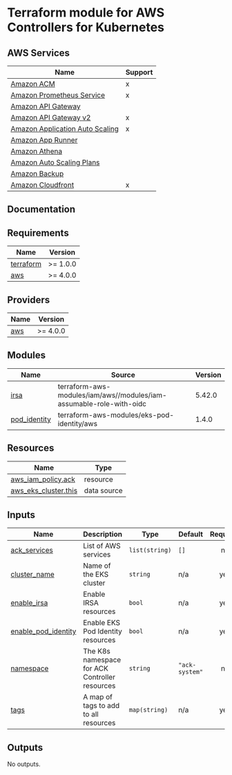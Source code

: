 # Terraform module for AWS Controllers for Kubernetes

## AWS Services

| Name                                                                                                                                        | Support |
| ------------------------------------------------------------------------------------------------------------------------------------------- | ------- |
| [Amazon ACM](https://aws-controllers-k8s.github.io/community/docs/community/services/#amazon-acm)                                           | x       |
| [Amazon Prometheus Service](https://aws-controllers-k8s.github.io/community/docs/community/services/#amazon-prometheus-service)             | x       |
| [Amazon API Gateway](https://aws-controllers-k8s.github.io/community/docs/community/services/#amazon-api-gateway)                           |         |
| [Amazon API Gateway v2](https://aws-controllers-k8s.github.io/community/docs/community/services/#amazon-apigatewayv2)                       | x       |
| [Amazon Application Auto Scaling](https://aws-controllers-k8s.github.io/community/docs/community/services/#amazon-application-auto-scaling) | x       |
| [Amazon App Runner](https://aws-controllers-k8s.github.io/community/docs/community/services/#aws-app-runner)                                |         |
| [Amazon Athena](https://aws-controllers-k8s.github.io/community/docs/community/services/#amazon-athena)                                     |         |
| [Amazon Auto Scaling Plans](https://aws-controllers-k8s.github.io/community/docs/community/services/#aws-auto-scaling-plans)                |         |
| [Amazon Backup](https://aws-controllers-k8s.github.io/community/docs/community/services/#aws-backup)                                        |         |
| [Amazon Cloudfront](https://aws-controllers-k8s.github.io/community/docs/community/services/#amazon-cloudfront)                             | x       |

## Documentation

<!-- BEGINNING OF PRE-COMMIT-TERRAFORM DOCS HOOK -->
## Requirements

| Name | Version |
|------|---------|
| <a name="requirement_terraform"></a> [terraform](#requirement\_terraform) | >= 1.0.0 |
| <a name="requirement_aws"></a> [aws](#requirement\_aws) | >= 4.0.0 |

## Providers

| Name | Version |
|------|---------|
| <a name="provider_aws"></a> [aws](#provider\_aws) | >= 4.0.0 |

## Modules

| Name | Source | Version |
|------|--------|---------|
| <a name="module_irsa"></a> [irsa](#module\_irsa) | terraform-aws-modules/iam/aws//modules/iam-assumable-role-with-oidc | 5.42.0 |
| <a name="module_pod_identity"></a> [pod\_identity](#module\_pod\_identity) | terraform-aws-modules/eks-pod-identity/aws | 1.4.0 |

## Resources

| Name | Type |
|------|------|
| [aws_iam_policy.ack](https://registry.terraform.io/providers/hashicorp/aws/latest/docs/resources/iam_policy) | resource |
| [aws_eks_cluster.this](https://registry.terraform.io/providers/hashicorp/aws/latest/docs/data-sources/eks_cluster) | data source |

## Inputs

| Name | Description | Type | Default | Required |
|------|-------------|------|---------|:--------:|
| <a name="input_ack_services"></a> [ack\_services](#input\_ack\_services) | List of AWS services | `list(string)` | `[]` | no |
| <a name="input_cluster_name"></a> [cluster\_name](#input\_cluster\_name) | Name of the EKS cluster | `string` | n/a | yes |
| <a name="input_enable_irsa"></a> [enable\_irsa](#input\_enable\_irsa) | Enable IRSA resources | `bool` | n/a | yes |
| <a name="input_enable_pod_identity"></a> [enable\_pod\_identity](#input\_enable\_pod\_identity) | Enable EKS Pod Identity resources | `bool` | n/a | yes |
| <a name="input_namespace"></a> [namespace](#input\_namespace) | The K8s namespace for ACK Controller resources | `string` | `"ack-system"` | no |
| <a name="input_tags"></a> [tags](#input\_tags) | A map of tags to add to all resources | `map(string)` | n/a | yes |

## Outputs

No outputs.
<!-- END OF PRE-COMMIT-TERRAFORM DOCS HOOK -->
